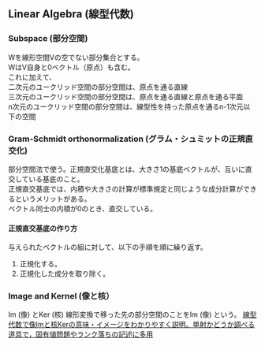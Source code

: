 ## Linear Algebra (線型代数)

### Subspace (部分空間)
Wを線形空間Vの空でない部分集合とする。  
WはV自身と0ベクトル（原点）も含む。  
これに加えて、  
二次元のユークリッド空間の部分空間は、原点を通る直線  
三次元のユークリッド空間の部分空間は、原点を通る直線と原点を通る平面  
n次元のユークリッド空間の部分空間は、線型性を持った原点を通るn-1次元以下の空間

### Gram-Schmidt orthonormalization (グラム・シュミットの正規直交化)
部分空間法で使う。正規直交化基底とは、大きさ1の基底ベクトルが、互いに直交している基底のこと。  
正規直交基底では、内積や大きさの計算が標準規定と同じような成分計算ができるというメリットがある。  
ベクトル同士の内積が0のとき、直交している。  

#### 正規直交基底の作り方
与えられたベクトルの組に対して、以下の手順を順に繰り返す。
1. 正規化する。
2. 正規化した成分を取り除く。

### Image and Kernel (像と核）
Im (像) とKer (核) 
線形変換で移った先の部分空間のことをIm (像) という。
[線型代数で像Imと核Kerの意味・イメージをわかりやすく説明。単射かどうか調べる道具で，固有値問題やランク落ちの記述に多用](http://study-guide.hatenablog.jp/entry/20150307/p1)
